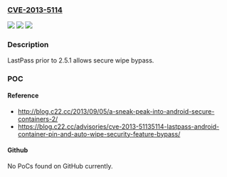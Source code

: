 ### [CVE-2013-5114](https://cve.mitre.org/cgi-bin/cvename.cgi?name=CVE-2013-5114)
![](https://img.shields.io/static/v1?label=Product&message=n%2Fa&color=blue)
![](https://img.shields.io/static/v1?label=Version&message=n%2Fa&color=blue)
![](https://img.shields.io/static/v1?label=Vulnerability&message=n%2Fa&color=brighgreen)

### Description

LastPass prior to 2.5.1 allows secure wipe bypass.

### POC

#### Reference
- http://blog.c22.cc/2013/09/05/a-sneak-peak-into-android-secure-containers-2/
- https://blog.c22.cc/advisories/cve-2013-51135114-lastpass-android-container-pin-and-auto-wipe-security-feature-bypass/

#### Github
No PoCs found on GitHub currently.

